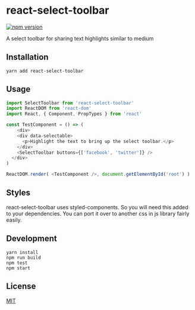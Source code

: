# react-select-toolbar

[![npm version](https://badge.fury.io/js/react-select-toolbar.svg)](https://badge.fury.io/js/react-select-toolbar)

A select toolbar for sharing text highlights similar to medium

## Installation

`yarn add react-select-toolbar`

## Usage

```javascript
import SelectToolbar from 'react-select-toolbar'
import ReactDOM from 'react-dom'
import React, { Component, PropTypes } from 'react'

const TestComponent = () => (
	<div>
    <div data-selectable>
      <p>Highlight the text to bring up the select toolbar.</p>
    </div>
    <SelectToolbar buttons={['facebook', 'twitter']} />
  </div>
)

ReactDOM.render( <TestComponent />, document.getElementById('root') )
```

## Styles

react-select-toolbar uses styled-components. So you will need this added to your dependencies. You can port it over to another css in js library fairly easily.

## Development

    yarn install
    npm run build
    npm test
    npm start

## License

[MIT](http://isekivacenz.mit-license.org/)
